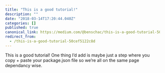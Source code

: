 ```yaml
---
title: "This is a good tutorial!"
description: ""
date: "2018-03-14T17:20:44.040Z"
categories: []
published: true
canonical_link: https://medium.com/@benschac/this-is-a-good-tutorial-50cef5122c8d
redirect_from:
  - /this-is-a-good-tutorial-50cef5122c8d
---
```


This is a good tutorial! One thing I’d add is maybe just a step where you copy + paste your package.json file so we’re all on the same page dependancy wise.
